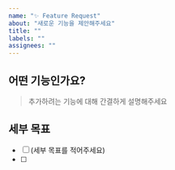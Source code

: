 ```yaml
---
name: "✨ Feature Request"
about: "새로운 기능을 제안해주세요"
title: ""
labels: ""
assignees: ""
---
```


## 어떤 기능인가요?

> 추가하려는 기능에 대해 간결하게 설명해주세요

## 세부 목표

- [ ] (세부 목표를 적어주세요)
- [ ] 
